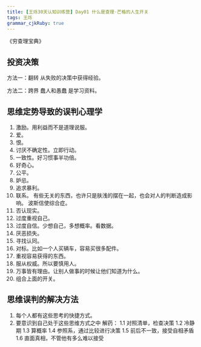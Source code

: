 ```yaml
---
title: [王烁30天认知训练营] Day01 什么是查理·芒格的人生开关
tags: 王烁
grammar_cjkRuby: true
---
```


《穷查理宝典》

## 投资决策

方法一：翻转
从失败的决策中获得经验。

方法二：跨界
蠢人和愚蠢 是学习资料。

## 思维定势导致的误判心理学
1. 激励。用利益而不是道理说服。
2. 爱。
3. 恨。
4. 讨厌不确定性。立即行动。
5. 一致性。好习惯事半功倍。
6. 好奇心。
7. 公平。
8. 妒忌。
9. 追求暴利。
10. 联系。 有些无关的东西，也许只是肤浅的摆在一起，也会对人的判断造成影响。
波斯信使综合症。
11. 否认现实。
12. 过度重视自己。
13. 过度自信。少想自己，多想概率。看数据。
14. 厌恶损失。
15. 寻找认同。
16. 对标。比如一个人买辆车，容易买很多配件。
17. 重视容易获得的东西。
18. 服从权威。所以要慎用人。
19. 万事皆有理由。让别人做事的时候让他们知道为什么。
20. 组合上面的开关。

## 思维误判的解决方法
1. 每个人都有这些思考的快捷方式。
2. 要意识到自己处于这些思维方式之中
解药：
1.1 对照清单，检查决策
1.2 冷静期
1.3 算概率
1.4 参照系，通过比较进行决策
1.5 前后不一致，接受自相矛盾
1.6 直面真相，不管他有多么难以接受
